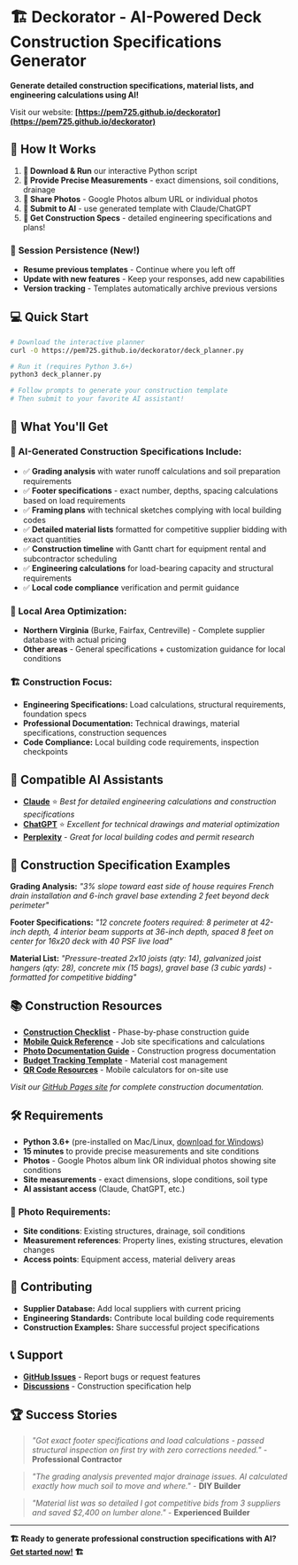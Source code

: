 # 🏗️ Deckorator - AI-Powered Deck Construction Specifications Generator

**Generate detailed construction specifications, material lists, and engineering calculations using AI!**

Visit our website: **[https://pem725.github.io/deckorator](https://pem725.github.io/deckorator)**

## 🚀 How It Works

1. **📝 Download & Run** our interactive Python script
2. **📐 Provide Precise Measurements** - exact dimensions, soil conditions, drainage
3. **📸 Share Photos** - Google Photos album URL or individual photos
4. **🤖 Submit to AI** - use generated template with Claude/ChatGPT
5. **🔧 Get Construction Specs** - detailed engineering specifications and plans!

### 🔄 **Session Persistence** (New!)
- **Resume previous templates** - Continue where you left off
- **Update with new features** - Keep your responses, add new capabilities
- **Version tracking** - Templates automatically archive previous versions

## 💻 Quick Start

```bash
# Download the interactive planner
curl -O https://pem725.github.io/deckorator/deck_planner.py

# Run it (requires Python 3.6+)
python3 deck_planner.py

# Follow prompts to generate your construction template
# Then submit to your favorite AI assistant!
```

## 🎯 What You'll Get

### 🔧 AI-Generated Construction Specifications Include:
- ✅ **Grading analysis** with water runoff calculations and soil preparation requirements
- ✅ **Footer specifications** - exact number, depths, spacing calculations based on load requirements
- ✅ **Framing plans** with technical sketches complying with local building codes
- ✅ **Detailed material lists** formatted for competitive supplier bidding with exact quantities
- ✅ **Construction timeline** with Gantt chart for equipment rental and subcontractor scheduling
- ✅ **Engineering calculations** for load-bearing capacity and structural requirements
- ✅ **Local code compliance** verification and permit guidance

### 📍 Local Area Optimization:
- **Northern Virginia** (Burke, Fairfax, Centreville) - Complete supplier database with actual pricing
- **Other areas** - General specifications + customization guidance for local conditions

### 🏗️ Construction Focus:
- **Engineering Specifications:** Load calculations, structural requirements, foundation specs
- **Professional Documentation:** Technical drawings, material specifications, construction sequences
- **Code Compliance:** Local building code requirements, inspection checkpoints

## 🤖 Compatible AI Assistants

- **[Claude](https://claude.ai)** ⭐ *Best for detailed engineering calculations and construction specifications*
- **[ChatGPT](https://chat.openai.com)** ⭐ *Excellent for technical drawings and material optimization*  
- **[Perplexity](https://perplexity.ai)** - *Great for local building codes and permit research*

## 📖 Construction Specification Examples

**Grading Analysis:** *"3% slope toward east side of house requires French drain installation and 6-inch gravel base extending 2 feet beyond deck perimeter"*

**Footer Specifications:** *"12 concrete footers required: 8 perimeter at 42-inch depth, 4 interior beam supports at 36-inch depth, spaced 8 feet on center for 16x20 deck with 40 PSF live load"*

**Material List:** *"Pressure-treated 2x10 joists (qty: 14), galvanized joist hangers (qty: 28), concrete mix (15 bags), gravel base (3 cubic yards) - formatted for competitive bidding"*

## 📚 Construction Resources

- **[Construction Checklist](construction_phase_checklist.md)** - Phase-by-phase construction guide
- **[Mobile Quick Reference](mobile_quick_reference.md)** - Job site specifications and calculations  
- **[Photo Documentation Guide](photo_documentation_guide.md)** - Construction progress documentation
- **[Budget Tracking Template](budget_tracking_template.csv)** - Material cost management
- **[QR Code Resources](qr_code_resources.md)** - Mobile calculators for on-site use

*Visit our [GitHub Pages site](https://pem725.github.io/deckorator) for complete construction documentation.*

## 🛠️ Requirements

- **Python 3.6+** (pre-installed on Mac/Linux, [download for Windows](https://python.org))
- **15 minutes** to provide precise measurements and site conditions
- **Photos** - Google Photos album link OR individual photos showing site conditions
- **Site measurements** - exact dimensions, slope conditions, soil type
- **AI assistant access** (Claude, ChatGPT, etc.)

### 📸 **Photo Requirements:**
- **Site conditions**: Existing structures, drainage, soil conditions
- **Measurement references**: Property lines, existing structures, elevation changes
- **Access points**: Equipment access, material delivery areas

## 🤝 Contributing

- **Supplier Database:** Add local suppliers with current pricing
- **Engineering Standards:** Contribute local building code requirements  
- **Construction Examples:** Share successful project specifications

## 📞 Support

- **[GitHub Issues](https://github.com/pem725/deckorator/issues)** - Report bugs or request features
- **[Discussions](https://github.com/pem725/deckorator/discussions)** - Construction specification help

## 🏆 Success Stories

> *"Got exact footer specifications and load calculations - passed structural inspection on first try with zero corrections needed."* - **Professional Contractor**

> *"The grading analysis prevented major drainage issues. AI calculated exactly how much soil to move and where."* - **DIY Builder**

> *"Material list was so detailed I got competitive bids from 3 suppliers and saved $2,400 on lumber alone."* - **Experienced Builder**

---

**🏗️ Ready to generate professional construction specifications with AI? [Get started now!](https://pem725.github.io/deckorator) 🏗️**